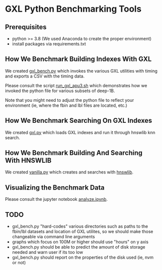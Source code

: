 
# GXL Python Benchmarking Tools

## Prerequisites

* python >= 3.8 (We used Anaconda to create the proper environment)
* install packages via requirements.txt 

## How We Benchmark Building Indexes With GXL

We created [gxl_bench.py](gxl_bench.py) which invokes the various GXL utilities with timing and exports a CSV with the timing data.

Please consult the script [run_gxl_apu3.sh](run_gxl_apu3.sh)  which demonstrates how we invoked the python file for various subsets of deep-1B.

Note that you might need to adjust the python file to reflect your environment (ie, where the fbin and lbl files are located, etc.)

## How We Benchmark Searching On GXL Indexes

We created [gxl.py](gxl.py) which loads GXL indexes and run it through hnswlib knn search. 

## How We Benchmark Building And Searching With HNSWLIB

We created [vanilla.py](vanilla.py) which creates and searches with [hnswlib](https://github.com/nmslib/hnswlib/tree/master). 

## Visualizing the Benchmark Data

Please consult the jupyter notebook [analyze.ipynb](analyze.ipynb).

## TODO

* gxl_bench.py "hard-codes" various directories such as paths to the fbin/lbl datasets and location of GXL utilites, so we should make those changeable via command line arguments
* graphs which focus on 100M or higher should use "hours" on y axis
* gxl_bench.py should be able to predict the amount of disk storage needed and warn user if its too low
* gxl_bench.py should report on the properties of the disk used (ie, nvm or not)
 

